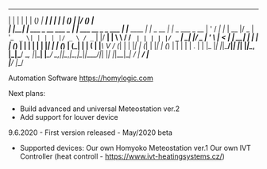   _    _                       _             _        ______          _             _   _               _  ___ _   
 | |  | |                     | |           (_)      |  ____|        | |           | | (_)             | |/ (_) |  
 | |__| | ___  _ __ ___  _   _| | ___   __ _ _  ___  | |____   ____ _| |_   _  __ _| |_ _  ___  _ __   | ' / _| |_ 
 |  __  |/ _ \| '_ ` _ \| | | | |/ _ \ / _` | |/ __| |  __\ \ / / _` | | | | |/ _` | __| |/ _ \| '_ \  |  < | | __|
 | |  | | (_) | | | | | | |_| | | (_) | (_| | | (__  | |___\ V / (_| | | |_| | (_| | |_| | (_) | | | | | . \| | |_ 
 |_|  |_|\___/|_| |_| |_|\__, |_|\___/ \__, |_|\___| |______\_/ \__,_|_|\__,_|\__,_|\__|_|\___/|_| |_| |_|\_\_|\__|
                          __/ |         __/ |                                                                      
                         |___/         |___/                                                                       
                         
Automation Software
https://homylogic.com

Next plans:
- Build advanced and universal Meteostation ver.2
- Add support for louver device



9.6.2020 - First version released - May/2020 beta
- Supported devices:
  Our own Homyoko Meteostation ver.1
  Our own IVT Controller (heat controll - https://www.ivt-heatingsystems.cz/)






